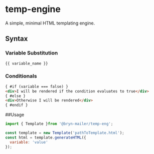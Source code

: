 # temp-engine
A simple, minimal HTML templating engine.

## Syntax
### Variable Substitution
```html
{{ variable_name }}
```

### Conditionals
```html
{ #if (variable === false) }
<div>I will be rendered if the condition evaluates to true</div>
{ #else }
<div>Otherwise I will be rendered</div>
{ #endif }
```

##Usage
```javascript
import { Template }from '@bryn-mailer/temp-eng';

const template = new Template('pathToTemplate.html');
const html = template.generateHTML({
  variable: 'value'
});
```

